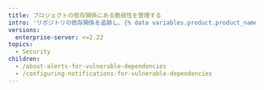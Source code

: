 ```yaml
---
title: プロジェクトの依存関係にある脆弱性を管理する
intro: 'リポジトリの依存関係を追跡し、{% data variables.product.product_name %} が脆弱性のある依存関係を検出したときに {% if currentVersion == "free-pro-team@latest" or currentVersion ver_gt "enterprise-server@2.21" %}{% data variables.product.prodname_dependabot_alerts %}{% else %}セキュリティアラート{% endif %}を受信できます。'
versions:
  enterprise-server: <=2.22
topics:
  - Security
children:
  - /about-alerts-for-vulnerable-dependencies
  - /configuring-notifications-for-vulnerable-dependencies
---
```

<!--See content/code-security/supply-chain-security for the current version of this article -->
